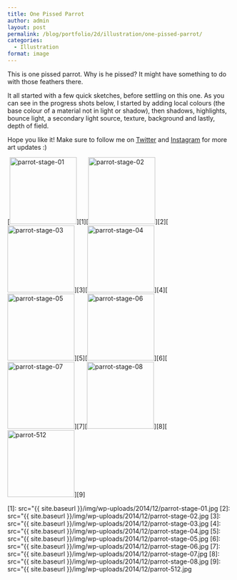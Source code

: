 ```yaml
---
title: One Pissed Parrot
author: admin
layout: post
permalink: /blog/portfolio/2d/illustration/one-pissed-parrot/
categories:
  - Illustration
format: image
---
```

This is one pissed parrot. Why is he pissed? It might have something to do with those feathers there.

It all started with a few quick sketches, before settling on this one. As you can see in the progress shots below, I started by adding local colours (the base colour of a material not in light or shadow), then shadows, highlights, bounce light, a secondary light source, texture, background and lastly, depth of field.

Hope you like it! Make sure to follow me on <a href="https://twitter.com/Cryptacular" target="_blank">Twitter</a> and <a href="http://instagram.com/creationsfromthecrypt/" target="_blank">Instagram</a> for more art updates :)

[<img class="alignnone size-thumbnail wp-image-417" alt="parrot-stage-01" src="{{ site.baseurl }}/img/wp-uploads/2014/12/parrot-stage-01-150x150.jpg" width="150" height="150" />][1][<img class="alignnone size-thumbnail wp-image-418" alt="parrot-stage-02" src="{{ site.baseurl }}/img/wp-uploads/2014/12/parrot-stage-02-150x150.jpg" width="150" height="150" />][2][<img class="alignnone size-thumbnail wp-image-419" alt="parrot-stage-03" src="{{ site.baseurl }}/img/wp-uploads/2014/12/parrot-stage-03-150x150.jpg" width="150" height="150" />][3][<img class="alignnone size-thumbnail wp-image-420" alt="parrot-stage-04" src="{{ site.baseurl }}/img/wp-uploads/2014/12/parrot-stage-04-150x150.jpg" width="150" height="150" />][4][<img class="alignnone size-thumbnail wp-image-421" alt="parrot-stage-05" src="{{ site.baseurl }}/img/wp-uploads/2014/12/parrot-stage-05-150x150.jpg" width="150" height="150" />][5][<img class="alignnone size-thumbnail wp-image-422" alt="parrot-stage-06" src="{{ site.baseurl }}/img/wp-uploads/2014/12/parrot-stage-06-150x150.jpg" width="150" height="150" />][6][<img class="alignnone size-thumbnail wp-image-423" alt="parrot-stage-07" src="{{ site.baseurl }}/img/wp-uploads/2014/12/parrot-stage-07-150x150.jpg" width="150" height="150" />][7][<img class="alignnone size-thumbnail wp-image-424" alt="parrot-stage-08" src="{{ site.baseurl }}/img/wp-uploads/2014/12/parrot-stage-08-150x150.jpg" width="150" height="150" />][8][<img src="{{ site.baseurl }}/img/wp-uploads/2014/12/parrot-512-150x150.jpg" alt="parrot-512" width="150" height="150" class="alignnone size-thumbnail wp-image-416" />][9]

 [1]: src="{{ site.baseurl }}/img/wp-uploads/2014/12/parrot-stage-01.jpg
 [2]: src="{{ site.baseurl }}/img/wp-uploads/2014/12/parrot-stage-02.jpg
 [3]: src="{{ site.baseurl }}/img/wp-uploads/2014/12/parrot-stage-03.jpg
 [4]: src="{{ site.baseurl }}/img/wp-uploads/2014/12/parrot-stage-04.jpg
 [5]: src="{{ site.baseurl }}/img/wp-uploads/2014/12/parrot-stage-05.jpg
 [6]: src="{{ site.baseurl }}/img/wp-uploads/2014/12/parrot-stage-06.jpg
 [7]: src="{{ site.baseurl }}/img/wp-uploads/2014/12/parrot-stage-07.jpg
 [8]: src="{{ site.baseurl }}/img/wp-uploads/2014/12/parrot-stage-08.jpg
 [9]: src="{{ site.baseurl }}/img/wp-uploads/2014/12/parrot-512.jpg